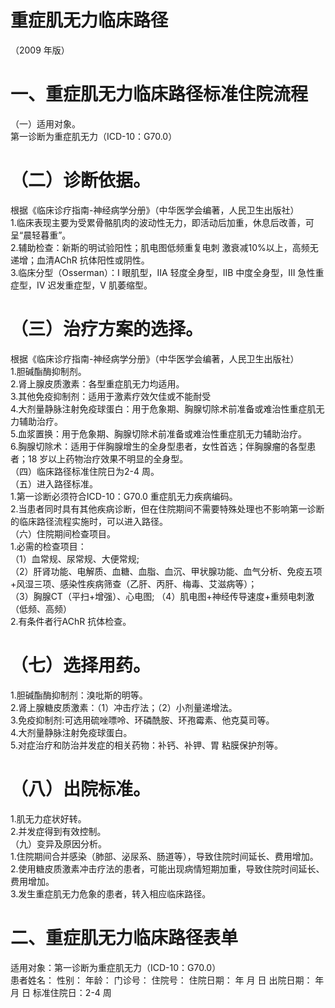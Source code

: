 # 重症肌无力临床路径  
（2009 年版）  
# 一、重症肌无力临床路径标准住院流程  
（一）适用对象。  
第一诊断为重症肌无力（ICD-10：G70.0）  
# （二）诊断依据。  
根据《临床诊疗指南-神经病学分册》（中华医学会编著，人民卫生出版社）  
1.临床表现主要为受累骨骼肌肉的波动性无力，即活动后加重，休息后改善，可呈“晨轻暮重”。  
2.辅助检查：新斯的明试验阳性；肌电图低频重复电刺 激衰减$10\%$以上，高频无递增；血清AChR 抗体阳性或阴性。  
3.临床分型（Osserman）：I 眼肌型，IIA 轻度全身型，IIB 中度全身型，III 急性重症型，IV 迟发重症型，V 肌萎缩型。  
# （三）治疗方案的选择。  
根据《临床诊疗指南-神经病学分册》（中华医学会编著，人民卫生出版社）  
1.胆碱酯酶抑制剂。  
2.肾上腺皮质激素：各型重症肌无力均适用。  
3.其他免疫抑制剂：适用于激素疗效欠佳或不能耐受  
4.大剂量静脉注射免疫球蛋白：用于危象期、胸腺切除术前准备或难治性重症肌无力辅助治疗。  
5.血浆置换：用于危象期、胸腺切除术前准备或难治性重症肌无力辅助治疗。  
6.胸腺切除术：适用于伴胸腺增生的全身型患者，女性首选；伴胸腺瘤的各型患者；18 岁以上药物治疗效果不明显的全身型。  
（四）临床路径标准住院日为2-4 周。  
（五）进入路径标准。  
1.第一诊断必须符合ICD-10：G70.0 重症肌无力疾病编码。  
2.当患者同时具有其他疾病诊断，但在住院期间不需要特殊处理也不影响第一诊断的临床路径流程实施时，可以进入路径。  
（六）住院期间检查项目。  
1.必需的检查项目：  
（1）血常规、尿常规、大便常规;  
（2）肝肾功能、电解质、血糖、血脂、血沉、甲状腺功能、血气分析、免疫五项$+$风湿三项、感染性疾病筛查（乙肝、丙肝、梅毒、艾滋病等）；  
（3）胸腺CT（平扫$+$增强）、心电图; （4）肌电图$+$神经传导速度$+$重频电刺激（低频、高频）  
2.有条件者行AChR 抗体检查。  
# （七）选择用药。  
1.胆碱酯酶抑制剂：溴吡斯的明等。  
2.肾上腺糖皮质激素：（1）冲击疗法；（2）小剂量递增法。  
3.免疫抑制剂:可选用硫唑嘌呤、环磷酰胺、环孢霉素、他克莫司等。  
4.大剂量静脉注射免疫球蛋白。  
5.对症治疗和防治并发症的相关药物：补钙、补钾、胃 粘膜保护剂等。  
# （八）出院标准。  
1.肌无力症状好转。  
2.并发症得到有效控制。  
（九）变异及原因分析。  
1.住院期间合并感染（肺部、泌尿系、肠道等），导致住院时间延长、费用增加。  
2.使用糖皮质激素冲击疗法的患者，可能出现病情短期加重，导致住院时间延长、费用增加。  
3.发生重症肌无力危象的患者，转入相应临床路径。  
# 二、重症肌无力临床路径表单  
适用对象：第一诊断为重症肌无力（ICD-10：G70.0）  
患者姓名：         性别：    年龄：    门诊号：         住院号：        住院日期：   年  月  日   出院日期：   年  月  日   标准住院日：2-4 周  
